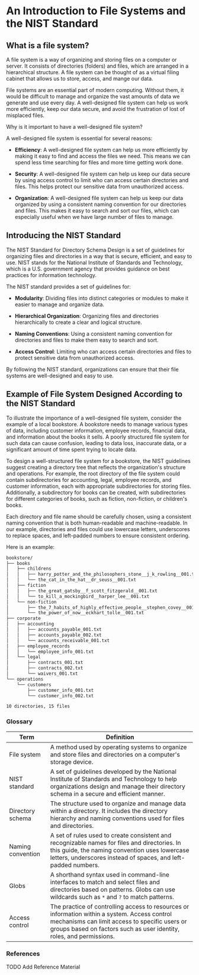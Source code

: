 # An Introduction to File Systems and the NIST Standard

## What is a file system?

A file system is a way of organizing and storing files on a computer
or server. It consists of directories (folders) and files, which are
arranged in a hierarchical structure. A file system can be thought of
as a virtual filing cabinet that allows us to store, access, and mange
our data.

File systems are an essential part of modern computing. Without them,
it would be difficult to manage and organize the vast amounts of data
we generate and use every day. A well-designed file system can help us
work more efficiently, keep our data secure, and avoid the frustration
of lost of misplaced files.

Why is it important to have a well-designed file system?

A well-designed file system is essential for several reasons:

- **Efficiency**: A well-designed file system can help us more
  efficiently by making it easy to find and access the files we
  need. This means we can spend less time searching for files and more
  time getting work done.
  
- **Security**: A well-designed file system can help us keep our data
  secure by using access control to limit who can access certain
  directories and files. This helps protect our sensitive data from
  unauthorized access.
  
- **Organization**: A well-designed file system can help us keep our
  data organized by using a consistent naming convention for our
  directories and files. This makes it easy to search and sort our
  files, which can especially useful when we have large number of
  files to manage.
  
## Introducing the NIST Standard

The NIST Standard for Directory Schema Design is a set of guidelines
for organizing files and directories in a way that is secure,
efficient, and easy to use. NIST stands for the National Institute of
Standards and Technology, which is a U.S. government agency that
provides guidance on best practices for information technology.

The NIST standard provides a set of guidelines for:

- **Modularity**: Dividing files into distinct categories or modules
  to make it easier to manage and organize data.

- **Hierarchical Organization**: Organizing files and directories
  hierarchically to create a clear and logical structure.

- **Naming Conventions**: Using a consistent naming convention for
  directories and files to make them easy to search and sort.

- **Access Control**: Limiting who can access certain directories and
  files to protect sensitive data from unauthorized access.
  
By following the NIST standard, organizations can ensure that their
file systems are well-designed and easy to use.

## Example of File System Designed According to the NIST Standard

To illustrate the importance of a well-designed file system, consider
the example of a local bookstore. A bookstore needs to manage various
types of data, including customer information, employee records,
financial data, and information about the books it sells. A poorly
structured file system for such data can cause confusion, leading to
data loss, inaccurate data, or a significant amount of time spent
trying to locate data.

To design a well-structured file system for a bookstore, the NIST
guidelines suggest creating a directory tree that reflects the
organization's structure and operations. For example, the root
directory of the file system could contain subdirectories for
accounting, legal, employee records, and customer information, each
with appropriate subdirectories for storing files. Additionally, a
subdirectory for books can be created, with subdirectories for
different categories of books, such as fiction, non-fiction, or
children's books.

Each directory and file name should be carefully chosen, using a
consistent naming convention that is both human-readable and
machine-readable. In our example, directories and files could use
lowercase letters, underscores to replace spaces, and left-padded
numbers to ensure consistent ordering.

Here is an example:

```bash
bookstore/
├── books
│   ├── childrens
│   │   ├── harry_potter_and_the_philosophers_stone__j_k_rowling__001.txt
│   │   └── the_cat_in_the_hat__dr_seuss__001.txt
│   ├── fiction
│   │   ├── the_great_gatsby__f_scott_fitzgerald__001.txt
│   │   └── to_kill_a_mockingbird__harper_lee__001.txt
│   └── non-fiction
│       ├── the_7_habits_of_highly_effective_people__stephen_covey__001.txt
│       └── the_power_of_now__eckhart_tolle__001.txt
├── corporate
│   ├── accounting
│   │   ├── accounts_payable_001.txt
│   │   ├── accounts_payable_002.txt
│   │   └── accounts_receivable_001.txt
│   ├── employee_records
│   │   └── employee_info_001.txt
│   └── legal
│       ├── contracts_001.txt
│       ├── contracts_002.txt
│       └── waivers_001.txt
└── operations
    └── customers
        ├── customer_info_001.txt
        └── customer_info_002.txt

10 directories, 15 files
```

### Glossary 
| Term                | Definition                                                            
|---------------------|--------------------------|
| File system         | A method used by operating systems to organize and store files and directories on a computer's storage device.                                                                                                         |
| NIST standard       | A set of guidelines developed by the National Institute of Standards and Technology to help organizations design and manage their directory schema in a secure and efficient manner.                                   |
| Directory schema    | The structure used to organize and manage data within a directory. It includes the directory hierarchy and naming conventions used for files and directories.                                                          |
| Naming convention   | A set of rules used to create consistent and recognizable names for files and directories. In this guide, the naming convention uses lowercase letters, underscores instead of spaces, and left-padded numbers.        |
| Globs               | A shorthand syntax used in command-line interfaces to match and select files and directories based on patterns. Globs can use wildcards such as `*` and `?` to match patterns.                                         |
| Access control      | The practice of controlling access to resources or information within a system. Access control mechanisms can limit access to specific users or groups based on factors such as user identity, roles, and permissions. |



### References 
TODO Add Reference Material 
